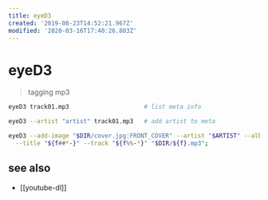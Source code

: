 ```yaml
---
title: eyeD3
created: '2019-08-23T14:52:21.967Z'
modified: '2020-03-16T17:40:26.803Z'
---
```


# eyeD3

> tagging mp3

```sh
eyeD3 track01.mp3                     # list meta info

eyeD3 --artist "artist" track01.mp3   # add artist to meta

eyeD3 --add-image "$DIR/cover.jpg:FRONT_COVER" --artist "$ARTIST" --album "$ALBUM" \
  --title "${f##*-}" --track "${f%%-*}" "$DIR/${f}.mp3";
```

## see also
- [[youtube-dl]]
